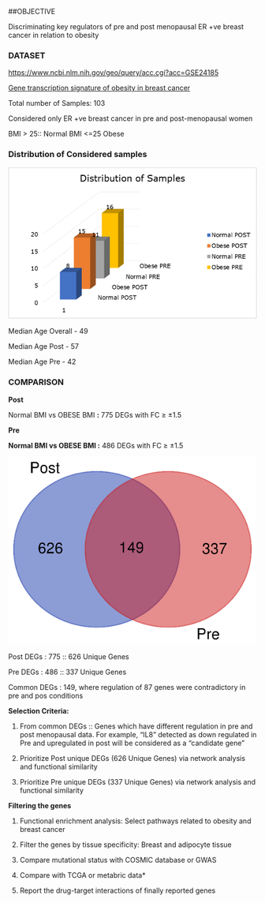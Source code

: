 
 <!-- /* Font Definitions */ @font-face {font-family:"Cambria Math"; panose-1:2 4 5 3 5 4 6 3 2 4;} @font-face {font-family:Calibri; panose-1:2 15 5 2 2 2 4 3 2 4;} @font-face {font-family:Verdana; panose-1:2 11 6 4 3 5 4 4 2 4;} /* Style Definitions */ p.MsoNormal, li.MsoNormal, div.MsoNormal {margin-top:0in; margin-right:0in; margin-bottom:8.0pt; margin-left:0in; line-height:107%; font-size:11.0pt; font-family:"Calibri",sans-serif;} a:link, span.MsoHyperlink {color:blue; text-decoration:underline;} .MsoChpDefault {font-family:"Calibri",sans-serif;} .MsoPapDefault {margin-bottom:8.0pt; line-height:107%;} @page WordSection1 {size:8.5in 11.0in; margin:1.0in 1.0in 1.0in 1.0in;} div.WordSection1 {page:WordSection1;} -->     
 
##OBJECTIVE

 Discriminating key regulators of pre and post menopausal ER +ve breast cancer in relation to obesity

### DATASET

 <https://www.ncbi.nlm.nih.gov/geo/query/acc.cgi?acc=GSE24185>

 [Gene transcription signature of obesity in breast cancer](https://www.ncbi.nlm.nih.gov/pubmed/21750966)

 Total number of Samples: 103

 Considered only ER +ve breast cancer in pre and post-menopausal women

 BMI > 25:: Normal BMI <=25 Obese

### Distribution of Considered samples

 <img src="distribution.png">


 Median Age Overall - 49

 Median Age Post - 57

 Median Age Pre - 42

 ### COMPARISON

 **Post**

 Normal BMI vs OBESE BMI **:** 775 DEGs with FC ≥ ±1.5

 **Pre**

 **Normal BMI vs OBESE BMI :** 486 DEGs with FC ≥ ±1.5

  <img src="common.png">

  Post DEGs : 775 :: 626 Unique Genes

 Pre DEGs : 486 :: 337 Unique Genes

 Common DEGs : 149, where regulation of 87 genes were contradictory in pre and pos conditions



 **Selection Criteria:**

 1. From common DEGs :: Genes which have different regulation in pre and post menopausal data. For example, “IL8” detected as down regulated in Pre and upregulated in post will be considered as a “candidate gene”

 2. Prioritize Post unique DEGs (626 Unique Genes) via network analysis and functional similarity

 3. Prioritize Pre unique DEGs (337 Unique Genes) via network analysis and functional similarity

  **Filtering the genes**

 1. Functional enrichment analysis: Select pathways related to obesity and breast cancer

 2. Filter the genes by tissue specificity: Breast and adipocyte tissue

 3. Compare mutational status with COSMIC database or GWAS

 4. Compare with TCGA or metabric data*

 5. Report the drug-target interactions of finally reported genes
